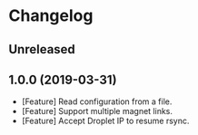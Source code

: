 # Changelog

## Unreleased

## 1.0.0 (2019-03-31)

* [Feature] Read configuration from a file.
* [Feature] Support multiple magnet links.
* [Feature] Accept Droplet IP to resume rsync.
